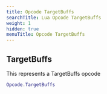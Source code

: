 ```yaml
---
title: Opcode TargetBuffs
searchTitle: Lua Opcode TargetBuffs
weight: 1
hidden: true
menuTitle: Opcode TargetBuffs
---
```

## TargetBuffs

This represents a TargetBuffs opcode
```lua
Opcode.TargetBuffs
```